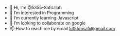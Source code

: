 - 👋 Hi, I’m @5355-SafiUllah
- 👀 I’m interested in Programming
- 🌱 I’m currently learning Javascript
- 💞️ I’m looking to collaborate on google
- 📫 How to reach me by email 5355msafi@gmail.com

<!---
5355-SafiUllah/5355-SafiUllah is a ✨ special ✨ repository because its `README.md` (this file) appears on your GitHub profile.
You can click the Preview link to take a look at your changes.
--->
